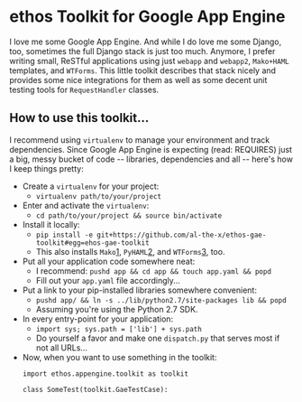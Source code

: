 ethos Toolkit for Google App Engine
===================================

I love me some Google App Engine. And while I do love me some Django, too, sometimes
the full Django stack is just too much. Anymore, I prefer writing small, ReSTful
applications using just `webapp` and `webapp2`, `Mako+HAML` templates, and `WTForms`.
This little toolkit describes that stack nicely and provides some nice integrations
for them as well as some decent unit testing tools for `RequestHandler` classes.

How to use this toolkit...
--------------------------

I recommend using `virtualenv` to manage your environment and track dependencies.
Since Google App Engine is expecting (read: REQUIRES) just a big, messy bucket of
code -- libraries, dependencies and all -- here's how I keep things pretty:

* Create a `virtualenv` for your project:
    * `virtualenv path/to/your/project`
* Enter and activate the `virtualenv`:
    * `cd path/to/your/project && source bin/activate`
* Install it locally:
    * `pip install -e git+https://github.com/al-the-x/ethos-gae-toolkit#egg=ehos-gae-toolkit`
    * This also installs `Mako`[1][1], `PyHAML`[2][2], and `WTForms`[3][3], too.
* Put all your application code somewhere neat:
    * I recommend: `pushd app && cd app && touch app.yaml && popd`
    * Fill out your `app.yaml` file accordingly...
* Put a link to your pip-installed libraries somewhere convenient:
    * `pushd app/ && ln -s ../lib/python2.7/site-packages lib && popd`
    * Assuming you're using the Python 2.7 SDK.
* In every entry-point for your application:
    * `import sys; sys.path = ['lib'] + sys.path`
    * Do yourself a favor and make one `dispatch.py` that serves most if not all URLs...
* Now, when you want to use something in the toolkit:
    ```
    import ethos.appengine.toolkit as toolkit

    class SomeTest(toolkit.GaeTestCase):
    ```

[1]: http://www.makotemplates.org/
[2]: https://github.com/mikeboers/PyHAML/README.md
[3]: http://wtforms.simplecodes.com/docs/dev/crash_course.html
